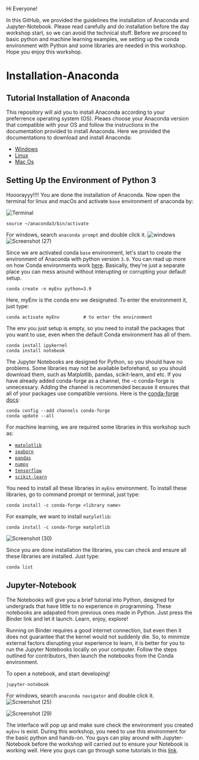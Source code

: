 Hi Everyone!

In this GitHub, we provided the guidelines the installation of Anaconda and Jupyter-Notebook. Please read carefully and do installation before the day workshop start, so we can avoid the technical stuff. Before we proceed to basic python and machine learning examples, we setting up the conda environment with Python and some libraries are needed in this workshop. Hope you enjoy this workshop. 


# Installation-Anaconda
## Tutorial Installation of Anaconda

This repository will aid you to install Anaconda according to your preferrence operating system (OS). Pleaes choose your Anaconda version that compatible with your OS and follow the instructions in the documentation provided to install Anaconda. Here we provided the documentations to download and install Anaconda:
* [Windows](https://docs.anaconda.com/anaconda/install/windows/)
* [Linux](https://docs.anaconda.com/anaconda/install/linux/)
* [Mac Os](https://docs.anaconda.com/anaconda/install/mac-os/)

## Setting Up the Environment of Python 3
Hooorayyy!!!! You are done the installation of Anaconda. Now open the terminal for linux and macOs and activate `base` environment of anaconda by:

![Terminal](https://user-images.githubusercontent.com/70914271/152668997-60d7a8c5-8395-4309-846c-3a2b83af2d6c.png)

```
source ~/anaconda3/bin/activate
```
For windows, search `anaconda prompt` and double click it.
![windows](https://user-images.githubusercontent.com/70914271/152669025-8f8fe0b2-fe62-40c4-b037-7b7b919bc397.jpeg)
![Screenshot (27)](https://user-images.githubusercontent.com/70914271/154524696-0894c12d-9157-4c63-937c-322e55568386.png)



Since we are activated conda `base` environment, let's start to create the environment of Anaconda with python version `3.9`. You can read up more on how Conda environments work [here](https://docs.conda.io/projects/conda/en/latest/user-guide/concepts/environments.html). Basically, they're just a separate place you can mess around without interupting or corrupting your default setup. 

```
conda create -n myEnv python=3.9
```

Here, myEnv is the conda env we designated. To enter the environment it, just type:

```
conda activate myEnv         # to enter the environment

```

The env you just setup is empty, so you need to install the packages that you want to use, even when the default Conda environment has all of them.

```
conda install ipykernel
conda install notebook
```

The Jupyter Notebooks are designed for Python, so you should have no problems. Some libraries may not be available beforehand, so you should download them, such as Matplotlib, pandas, scikit-learn, and etc. If you have already added conda-forge as a channel, the -c conda-forge is unnecessary. Adding the channel is recommended because it ensures that all of your packages use compatible versions. Here is the [conda-forge docs](https://conda-forge.org/docs/user/introduction.html#how-can-i-install-packages-from-conda-forge):

```
conda config --add channels conda-forge
conda update --all
```

For machine learning, we are required some libraries in this workshop such as:
- [`matplotlib`](https://anaconda.org/conda-forge/matplotlib)
- [`seaborn`](https://anaconda.org/anaconda/seaborn)
- [`pandas`](https://anaconda.org/anaconda/pandas)
- [`numpy`](https://anaconda.org/anaconda/numpy)
- [`tensorflow`](https://anaconda.org/conda-forge/tensorflow)
- [`scikit-learn`](https://anaconda.org/anaconda/scikit-learn)

You need to install all these libraries in `myEnv` environment. To install these libraries, go to command prompt or terminal, just type:

```
conda install -c conda-forge <library name>
```
For example, we want to install `matplotlib`:
```
conda install -c conda-forge matplotlib
```
![Screenshot (30)](https://user-images.githubusercontent.com/70914271/154533713-8e934767-285d-4c37-b3ed-6dd1b99f0d4f.png)

Since you are done installation the libraries, you can check and ensure all these libraries are installed. Just type:
```
conda list
```

## Jupyter-Notebook
The Notebooks will give you a brief tutorial into Python, designed for undergrads that have little to no experience in programming. These notebooks are adapated from previous ones made in Python. Just press the Binder link and let it launch. Learn, enjoy, explore!

Running on Binder requires a good internet connection, but even then it does not guarantee that the kernel would not suddenly die. So, to minimize external factors disrupting your experience to learn, it is better for you to run the Jupyter Notebooks locally on your computer. Follow the steps outlined for contributors, then launch the notebooks from the Conda environment.

To open a notebook, and start developing!
```
jupyter-notebook
```

For windows, search `anaconda navigator` and double click it.
![Screenshot (25)](https://user-images.githubusercontent.com/70914271/154525512-dc4823f8-35f4-470f-b0c6-a57ddf0a5841.png)

![Screenshot (29)](https://user-images.githubusercontent.com/70914271/154527546-efc654a8-4ed0-49b1-9e7e-8114ca9c30dd.png)


The interface will pop up and make sure check the environment you created `myEnv` is exist. During this workshop, you need to use this environment for the basic python and hands-on. You guys can play around with Jupyter-Notebook before the workshop will carried out to ensure your Notebook is working well. Here you guys can go through some tutorials in this [link](https://www.w3schools.com/python/).





